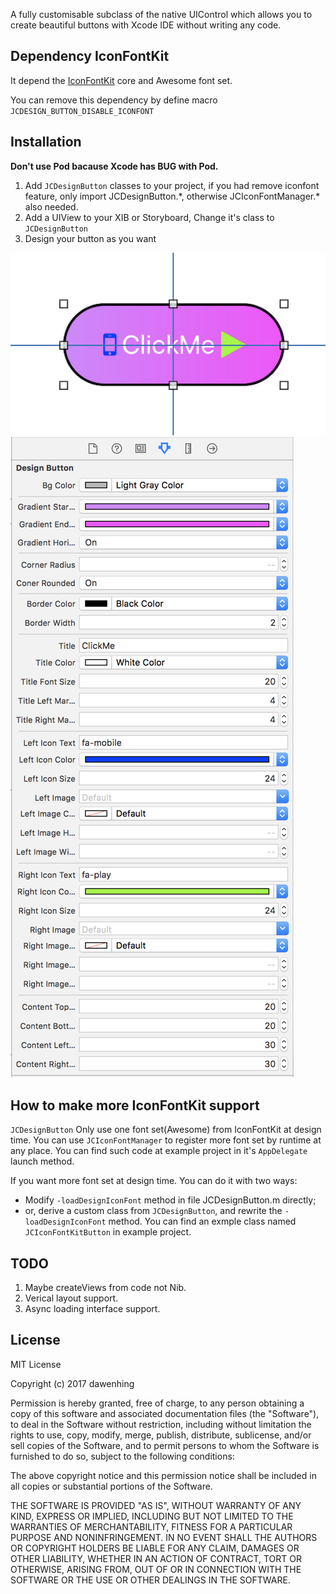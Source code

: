 A fully customisable subclass of the native UIControl which allows you to create beautiful buttons with Xcode IDE without writing any code.


## Dependency IconFontKit
It depend the [IconFontKit](https://github.com/ElfSundae/IconFontKit) core and Awesome font set.

You can remove this dependency by define macro `JCDESIGN_BUTTON_DISABLE_ICONFONT`

## Installation

**Don't use Pod bacause Xcode has BUG with Pod.**

1. Add `JCDesignButton` classes to your project, if you had remove iconfont feature, only import JCDesignButton.\*, otherwise  JCIconFontManager.\* also needed.
2. Add a UIView to your XIB or Storyboard, Change it's class to `JCDesignButton`
3. Design your button as you want

![design image](Documents/design1.png)
![design image](Documents/design2.png)

## How to make more IconFontKit support

`JCDesignButton` Only use one font set(Awesome) from IconFontKit at design time. You can use `JCIconFontManager` to register more font set by runtime at any place. You can find such code at example project in it's `AppDelegate` launch method.

If you want more font set at design time. You can do it with two ways: 

* Modify `-loadDesignIconFont` method in file JCDesignButton.m directly;
* or, derive a custom class from `JCDesignButton`, and rewrite the `-loadDesignIconFont` method. You can find an exmple class named `JCIconFontKitButton` in example project.

## TODO

1. Maybe createViews from code not Nib.
2. Verical layout support.
3. Async loading interface support.

## License
MIT License

Copyright (c) 2017 dawenhing

Permission is hereby granted, free of charge, to any person obtaining a copy
of this software and associated documentation files (the "Software"), to deal
in the Software without restriction, including without limitation the rights
to use, copy, modify, merge, publish, distribute, sublicense, and/or sell
copies of the Software, and to permit persons to whom the Software is
furnished to do so, subject to the following conditions:

The above copyright notice and this permission notice shall be included in all
copies or substantial portions of the Software.

THE SOFTWARE IS PROVIDED "AS IS", WITHOUT WARRANTY OF ANY KIND, EXPRESS OR
IMPLIED, INCLUDING BUT NOT LIMITED TO THE WARRANTIES OF MERCHANTABILITY,
FITNESS FOR A PARTICULAR PURPOSE AND NONINFRINGEMENT. IN NO EVENT SHALL THE
AUTHORS OR COPYRIGHT HOLDERS BE LIABLE FOR ANY CLAIM, DAMAGES OR OTHER
LIABILITY, WHETHER IN AN ACTION OF CONTRACT, TORT OR OTHERWISE, ARISING FROM,
OUT OF OR IN CONNECTION WITH THE SOFTWARE OR THE USE OR OTHER DEALINGS IN THE
SOFTWARE.
